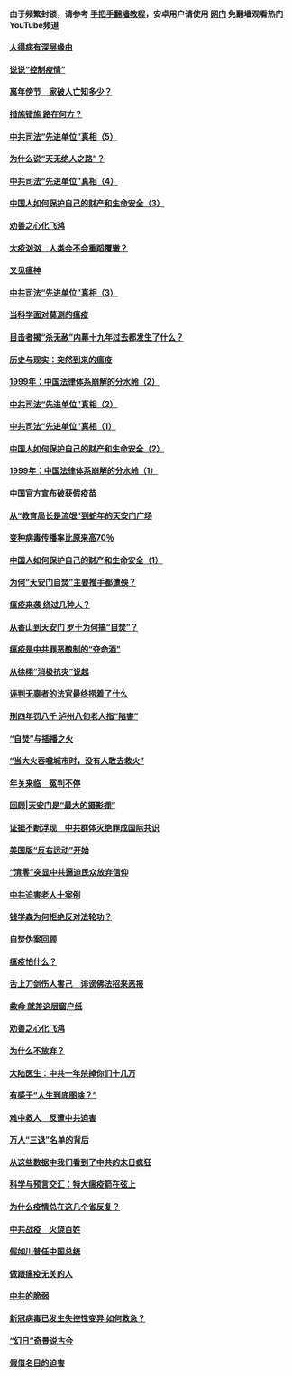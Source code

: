 #### 由于频繁封锁，请参考 [手把手翻墙教程](https://github.com/gfw-breaker/guides/wiki/)，安卓用户请使用 [网门](https://github.com/gfw-breaker/nogfw/blob/master/dl.md?t=02190300) 免翻墙观看热门YouTube频道 

#### [人得病有深层缘由](../pages/19/420864.md?t=02190300) 

#### [说说“控制疫情”](../pages/19/420831.md?t=02190300) 

#### [离年傍节　家破人亡知多少？](../pages/19/420563.md?t=02190300) 

#### [措施错施  路在何方？](../pages/19/420076.md?t=02190300) 

#### [中共司法“先进单位”真相（5）](../pages/19/419453.md?t=02190300) 

#### [为什么说“天无绝人之路”？](../pages/19/419618.md?t=02190300) 

#### [中共司法“先进单位”真相（4）](../pages/19/419452.md?t=02190300) 

#### [中国人如何保护自己的财产和生命安全（3）](../pages/19/419405.md?t=02190300) 

#### [劝善之心化飞鸿](../pages/19/418758.md?t=02190300) 

#### [大疫汹汹　人类会不会重蹈覆辙？](../pages/19/419691.md?t=02190300) 

#### [又见瘟神](../pages/19/419225.md?t=02190300) 

#### [中共司法“先进单位”真相（3）](../pages/19/419451.md?t=02190300) 

#### [当科学面对莫测的瘟疫](../pages/19/419625.md?t=02190300) 

#### [目击者揭“杀无赦”内幕十九年过去都发生了什么？](../pages/19/419617.md?t=02190300) 

#### [历史与现实：突然到来的瘟疫](../pages/19/419619.md?t=02190300) 

#### [1999年：中国法律体系崩解的分水岭（2）](../pages/19/419455.md?t=02190300) 

#### [中共司法“先进单位”真相（2）](../pages/19/419450.md?t=02190300) 

#### [中共司法“先进单位”真相（1）](../pages/19/419449.md?t=02190300) 

#### [中国人如何保护自己的财产和生命安全（2）](../pages/19/419404.md?t=02190300) 

#### [1999年：中国法律体系崩解的分水岭（1）](../pages/19/419454.md?t=02190300) 

#### [中国官方宣布破获假疫苗](../pages/19/419504.md?t=02190300) 

#### [从“教育局长是流氓”到蛇年的天安门广场](../pages/19/419470.md?t=02190300) 

#### [变种病毒传播率比原来高70％](../pages/19/419456.md?t=02190300) 

#### [中国人如何保护自己的财产和生命安全（1）](../pages/19/419403.md?t=02190300) 

#### [为何“天安门自焚”主要推手都遭殃？](../pages/19/419348.md?t=02190300) 

#### [瘟疫来袭 绕过几种人？](../pages/19/419349.md?t=02190300) 

#### [从香山到天安门 罗干为何搞“自焚”？](../pages/19/419270.md?t=02190300) 

#### [瘟疫是中共罪恶酿制的“夺命酒”](../pages/19/419223.md?t=02190300) 

#### [从徐栩“消极抗灾”说起](../pages/19/419224.md?t=02190300) 

#### [诬判无辜者的法官最终捞着了什么](../pages/19/419268.md?t=02190300) 

#### [刑四年罚八千 泸州八旬老人指“陷害”](../pages/19/419232.md?t=02190300) 

#### [“自焚”与插播之火](../pages/19/419226.md?t=02190300) 

#### [“当大火吞噬城市时，没有人敢去救火”](../pages/19/419077.md?t=02190300) 

#### [年关来临　冤判不停](../pages/19/419093.md?t=02190300) 

#### [回顾|天安门是“最大的摄影棚”](../pages/19/380866.md?t=02190300) 

#### [证据不断浮现　中共群体灭绝罪成国际共识](../pages/19/419031.md?t=02190300) 

#### [美国版“反右运动”开始](../pages/19/419030.md?t=02190300) 

#### [“清零”突显中共逼迫民众放弃信仰](../pages/19/418995.md?t=02190300) 

#### [中共迫害老人十案例](../pages/19/418831.md?t=02190300) 

#### [钱学森为何拒绝反对法轮功？](../pages/19/418905.md?t=02190300) 

#### [自焚伪案回顾](../pages/19/418799.md?t=02190300) 

#### [瘟疫怕什么？](../pages/19/418800.md?t=02190300) 

#### [舌上刀剑伤人害己　诽谤佛法招来恶报](../pages/19/418731.md?t=02190300) 

#### [救命 就差这层窗户纸](../pages/19/418706.md?t=02190300) 

#### [劝善之心化飞鸿](../pages/19/416766.md?t=02190300) 

#### [为什么不放弃？](../pages/19/418691.md?t=02190300) 

#### [大陆医生：中共一年杀掉你们十几万](../pages/19/418670.md?t=02190300) 

#### [有感于“人生到底图啥？”](../pages/19/418624.md?t=02190300) 

#### [难中救人　反遭中共迫害](../pages/19/418414.md?t=02190300) 

#### [万人“三退”名单的背后](../pages/19/418505.md?t=02190300) 

#### [从这些数据中我们看到了中共的末日疯狂](../pages/19/418420.md?t=02190300) 

#### [科学与预言交汇：特大瘟疫箭在弦上](../pages/19/418266.md?t=02190300) 

#### [为什么疫情总在这几个省反复？](../pages/19/418219.md?t=02190300) 

#### [中共战疫　火烧百姓](../pages/19/418220.md?t=02190300) 

#### [假如川普任中国总统](../pages/19/418174.md?t=02190300) 

#### [做跟瘟疫无关的人](../pages/19/418171.md?t=02190300) 

#### [中共的脆弱](../pages/19/418196.md?t=02190300) 

#### [新冠病毒已发生失控性变异 如何救急？](../pages/19/418032.md?t=02190300) 

#### [“幻日”奇景说古今](../pages/19/418033.md?t=02190300) 

#### [假借名目的迫害](../pages/19/418055.md?t=02190300) 


